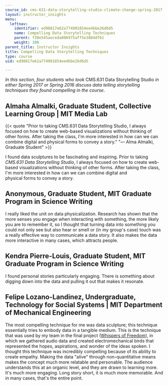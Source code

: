 ```yaml
---
course_id: cms-631-data-storytelling-studio-climate-change-spring-2017
layout: instructor_insights
menu:
  leftnav:
    identifier: ed98817e62a774901854ee4bbe26d6d5
    name: Compelling Data Storytelling Techniques
    parent: f30e545aeceda806975aff5e3884df61
    weight: 100
parent_title: Instructor Insights
title: Compelling Data Storytelling Techniques
type: course
uid: ed98817e62a774901854ee4bbe26d6d5

---
```


_In this section, four students who took_ CMS.631 Data Storytelling Studio _in either Spring 2017 or Spring 2016 discuss data telling storytelling techniques they found compelling in the course_.

Almaha Almalki, Graduate Student, Collective Learning Group | MIT Media Lab
---------------------------------------------------------------------------

{{< quote "Prior to taking CMS.631 Data Storytelling Studio, I always focused on how to create web-based visualizations without thinking of other forms. After taking the class, I'm more interested in how can we can combine digital and physical forms to convey a story." "— Alma Almalki, Graduate Student" >}}

I found data sculptures to be fascinating and inspiring. Prior to taking _CMS.631 Data Storytelling Studio_, I always focused on how to create web-based visualizations without thinking of other forms. After taking the class, I'm more interested in how can we can combine digital and physical forms to convey a story.

Anonymous, Graduate Student, MIT Graduate Program in Science Writing
--------------------------------------------------------------------

I really liked the unit on data physicalization. Research has shown that the more senses you engage when interacting with something, the more likely you are to remember it, so I thought that turning data into something you could not only see but also hear or smell or (in my group's case) touch was a really effective way to communicate a data story. It also makes the data more interactive in many cases, which attracts people.

Kendra Pierre-Louis, Graduate Student, MIT Graduate Program in Science Writing
------------------------------------------------------------------------------

I found personal stories particularly engaging. There is something about digging down into the data and pulling it out that makes it resonate.

Felipe Lozano-Landinez, Undergraduate, Technology for Social Systems | MIT Department of Mechanical Engineering
---------------------------------------------------------------------------------------------------------------

The most compelling technique for me was data sculpture; this technique essentially tries to embody data in a tangible medium. This is the technique that was used by my team in the final project ([Whispers of Freedom](http://datastudio2016.datatherapy.org)), in which we gathered audio data and created electromechanical birds that represented the hopes, aspirations, and wonder of the ideas spoken. I thought this technique was incredibly compelling because of its ability to create empathy. Making the data "alive" through non-quantitative means makes the concept much more relatable and personable. The audience understands this at an organic level, and they are drawn to learning more. It's much more engaging. Long story short, it is much more memorable. And in many cases, that's the entire point.